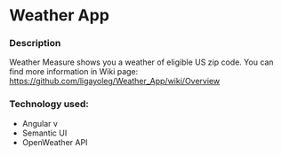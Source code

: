 # Weather App

### Description

Weather Measure shows you a weather of eligible US zip code.
You can find more information in Wiki page: https://github.com/ligayoleg/Weather_App/wiki/Overview

### Technology used:

- Angular v
- Semantic UI
- OpenWeather API
